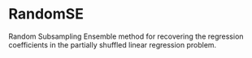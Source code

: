 # RandomSE

Random Subsampling Ensemble method for recovering the regression coefficients in the partially shuffled linear regression problem.

